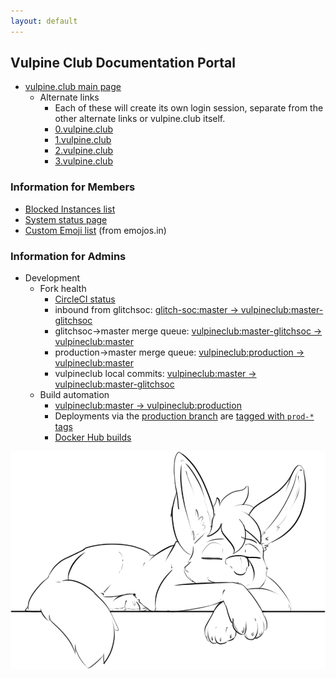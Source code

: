 ```yaml
---
layout: default
---
```


## Vulpine Club Documentation Portal

- [vulpine.club main page](https://vulpine.club/)
    - Alternate links
      - Each of these will create its own login session, separate from the other alternate links or vulpine.club itself.
      - [0.vulpine.club](https://0.vulpine.club/)
      - [1.vulpine.club](https://1.vulpine.club/)
      - [2.vulpine.club](https://2.vulpine.club/)
      - [3.vulpine.club](https://3.vulpine.club/)

### Information for Members

- [Blocked Instances list](/blocklist)
- [System status page](/status)
- [Custom Emoji list](https://emojos.in/vulpine.club) (from emojos.in)

### Information for Admins

- Development
  - Fork health
    - [CircleCI status](https://circleci.com/gh/vulpineclub)
    - inbound from glitchsoc: [glitch-soc:master -> vulpineclub:master-glitchsoc](https://github.com/vulpineclub/mastodon/compare/master-glitchsoc...glitch-soc:master)
    - glitchsoc->master merge queue: [vulpineclub:master-glitchsoc -> vulpineclub:master](https://github.com/vulpineclub/mastodon/compare/master...vulpineclub:master-glitchsoc)
    - production->master merge queue: [vulpineclub:production -> vulpineclub:master](https://github.com/vulpineclub/mastodon/compare/master...vulpineclub:production)
    - vulpineclub local commits: [vulpineclub:master -> vulpineclub:master-glitchsoc](https://github.com/vulpineclub/mastodon/compare/master-glitchsoc...vulpineclub:master)
  - Build automation
    - [vulpineclub:master -> vulpineclub:production](https://github.com/vulpineclub/mastodon/compare/production...vulpineclub:master)
    - Deployments via the [production branch](https://github.com/vulpineclub/mastodon/tree/production) are [tagged with `prod-*` tags](https://github.com/vulpineclub/mastodon/tags)
    - [Docker Hub builds](https://hub.docker.com/r/vulpineclub/mastodon/builds/)

![fox sketch](/img/foxsketch.png)

